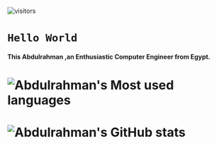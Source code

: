 ![visitors](https://visitor-badge.glitch.me/badge?page_id=Abdona)
# <code>Hello World</code> 
#### This Abdulrahman ,an Enthusiastic Computer Engineer from Egypt.
# ![Abdulrahman's Most used languages](https://github-readme-stats.vercel.app/api/top-langs/?username=Abdona&theme=default)
# ![Abdulrahman's GitHub stats](https://github-readme-stats.vercel.app/api?username=Abdona&show_icons=true&theme=default)
<!--
**Abdona/Abdona** is a ✨ _special_ ✨ repository because its `README.md` (this file) appears on your GitHub profile.

Here are some ideas to get you started:
- 🔭 I’m currently working on ...
- 🌱 I’m currently learning ...
- 👯 I’m looking to collaborate on ...
- 🤔 I’m looking for help with ...
- 💬 Ask me about ...
- 📫 How to reach me: ...
- 😄 Pronouns: ...
- ⚡ Fun fact: ...
-->
